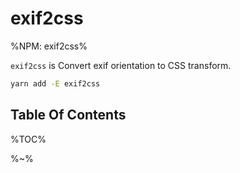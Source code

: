 # exif2css

%NPM: exif2css%

`exif2css` is Convert exif orientation to CSS transform.

```sh
yarn add -E exif2css
```

## Table Of Contents

%TOC%

%~%